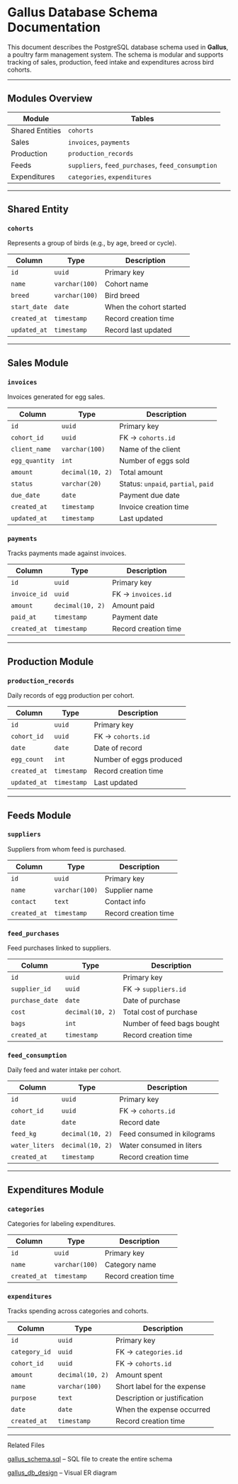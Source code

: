 # Gallus Database Schema Documentation

This document describes the PostgreSQL database schema used in **Gallus**, a poultry farm management system. The schema is modular and supports tracking of sales, production, feed intake and expenditures across bird cohorts.

---

##  Modules Overview

| Module          | Tables |
|------------------|--------|
| Shared Entities  | `cohorts` |
| Sales            | `invoices`, `payments` |
| Production       | `production_records` |
| Feeds            | `suppliers`, `feed_purchases`, `feed_consumption` |
| Expenditures     | `categories`, `expenditures` |

---

##  Shared Entity

### `cohorts`

Represents a group of birds (e.g., by age, breed or cycle).

| Column       | Type          | Description            |
|--------------|---------------|------------------------|
| `id`         | `uuid`        | Primary key            |
| `name`       | `varchar(100)`| Cohort name            |
| `breed`      | `varchar(100)`| Bird breed             |
| `start_date` | `date`        | When the cohort started|
| `created_at` | `timestamp`   | Record creation time   |
| `updated_at` | `timestamp`   | Record last updated    |

---

##  Sales Module

###  `invoices`

Invoices generated for egg sales.

| Column         | Type            | Description                         |
|----------------|------------------|-------------------------------------|
| `id`           | `uuid`           | Primary key                         |
| `cohort_id`    | `uuid`           | FK → `cohorts.id`                   |
| `client_name`  | `varchar(100)`   | Name of the client                  |
| `egg_quantity` | `int`            | Number of eggs sold                 |
| `amount`       | `decimal(10, 2)` | Total amount                        |
| `status`       | `varchar(20)`    | Status: `unpaid`, `partial`, `paid`|
| `due_date`     | `date`           | Payment due date                    |
| `created_at`   | `timestamp`      | Invoice creation time               |
| `updated_at`   | `timestamp`      | Last updated                        |

###  `payments`

Tracks payments made against invoices.

| Column       | Type            | Description                   |
|--------------|------------------|-------------------------------|
| `id`         | `uuid`           | Primary key                   |
| `invoice_id` | `uuid`           | FK → `invoices.id`            |
| `amount`     | `decimal(10, 2)` | Amount paid                   |
| `paid_at`    | `timestamp`      | Payment date                  |
| `created_at` | `timestamp`      | Record creation time          |

---

##  Production Module

###  `production_records`

Daily records of egg production per cohort.

| Column       | Type          | Description                |
|--------------|---------------|----------------------------|
| `id`         | `uuid`        | Primary key                |
| `cohort_id`  | `uuid`        | FK → `cohorts.id`          |
| `date`       | `date`        | Date of record             |
| `egg_count`  | `int`         | Number of eggs produced    |
| `created_at` | `timestamp`   | Record creation time       |
| `updated_at` | `timestamp`   | Last updated               |

---

##  Feeds Module

###  `suppliers`

Suppliers from whom feed is purchased.

| Column       | Type          | Description           |
|--------------|---------------|-----------------------|
| `id`         | `uuid`        | Primary key           |
| `name`       | `varchar(100)`| Supplier name         |
| `contact`    | `text`        | Contact info          |
| `created_at` | `timestamp`   | Record creation time  |

###  `feed_purchases`

Feed purchases linked to suppliers.

| Column         | Type             | Description                |
|----------------|------------------|----------------------------|
| `id`           | `uuid`           | Primary key                |
| `supplier_id`  | `uuid`           | FK → `suppliers.id`        |
| `purchase_date`| `date`           | Date of purchase           |
| `cost`         | `decimal(10, 2)` | Total cost of purchase     |
| `bags`         | `int`            | Number of feed bags bought |
| `created_at`   | `timestamp`      | Record creation time       |

###  `feed_consumption`

Daily feed and water intake per cohort.

| Column         | Type             | Description                    |
|----------------|------------------|--------------------------------|
| `id`           | `uuid`           | Primary key                    |
| `cohort_id`    | `uuid`           | FK → `cohorts.id`              |
| `date`         | `date`           | Record date                    |
| `feed_kg`      | `decimal(10, 2)` | Feed consumed in kilograms     |
| `water_liters` | `decimal(10, 2)` | Water consumed in liters       |
| `created_at`   | `timestamp`      | Record creation time           |

---

##  Expenditures Module
###  `categories`

Categories for labeling expenditures.

| Column       | Type          | Description           |
|--------------|---------------|-----------------------|
| `id`         | `uuid`        | Primary key           |
| `name`       | `varchar(100)`| Category name         |
| `created_at` | `timestamp`   | Record creation time  |

###  `expenditures`

Tracks spending across categories and cohorts.

| Column       | Type             | Description                        |
|--------------|------------------|------------------------------------|
| `id`         | `uuid`           | Primary key                        |
| `category_id`| `uuid`           | FK → `categories.id`               |
| `cohort_id`  | `uuid`           | FK → `cohorts.id`                  |
| `amount`     | `decimal(10, 2)` | Amount spent                       |
| `name`       | `varchar(100)`   | Short label for the expense        |
| `purpose`    | `text`           | Description or justification       |
| `date`       | `date`           | When the expense occurred          |
| `created_at` | `timestamp`      | Record creation time               |

---


Related Files

[gallus_schema.sql](""https://github.com/lenardjombo/gallus/blob/main/docs/database/gallusdb.sql) – SQL file to create the entire schema

[gallus_db_design]("https://github.com/lenardjombo/gallus/blob/main/docs/database/schema-design.pdf") – Visual ER diagram

